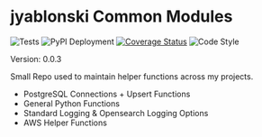 # jyablonski Common Modules
![Tests](https://github.com/jyablonski/jyablonski_common_modules/actions/workflows/test.yml/badge.svg) ![PyPI Deployment](https://github.com/jyablonski/jyablonski_common_modules/actions/workflows/deploy.yml/badge.svg) [![Coverage Status](https://coveralls.io/repos/github/jyablonski/jyablonski_common_modules/badge.svg?branch=master)](https://coveralls.io/github/jyablonski/jyablonski_common_modules?branch=master) ![Code Style](https://img.shields.io/badge/code%20style-black-000000.svg)

Version: 0.0.3

Small Repo used to maintain helper functions across my projects.

- PostgreSQL Connections + Upsert Functions
- General Python Functions
- Standard Logging & Opensearch Logging Options
- AWS Helper Functions